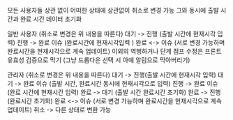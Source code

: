 모든 사용자들 상관 없이 어떠한 상태에 상관없이 취소로 변경 가능 그와 동시에 출발 시간과 완료 시간 데이터 초기화

일반 사용자 (취소로 변경은 위 내용을 따른다)
대기 -> 진행 (출발 시간에 현재시각 입력)
진행 -> 완료 이슈  (완료시간에 현재시각입력 )
완료 <-> 이슈 (서로 변경 가능하며 완료시간을 현재시각으로 계속 업데이트)
이외의 역행하거나 단계 점프 수정은 프론트 유효성 검증으로 막기 (그냥 드롭다운 선택 시 아예 알림으로 막아버리기)

관리자 (취소로 변경은 위 내용을 따른다)
대기 -> 진행(출발 시간에 현재시각 입력)
대기 -> 완료 이슈 (출발 시간, 완료시간 동시에 현재시각으로 입력)
진행 -> 완료 이슈 (완료 시간에 현재시간 입력)
완료 -> 대기 (출발 시간 완료시간 초기화)
완료 -> 진행 (완료시간 초기화)
완료 <-> 이슈 (서로 변경 가능하며 완료시간을 현재시각으로 계속 업데이트)
취소 -> 다른 상태로 변환 가능